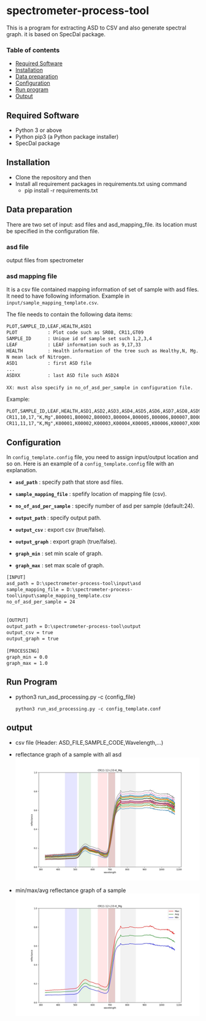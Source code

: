 # spectrometer-process-tool

This is a program for extracting ASD to CSV and also generate spectral graph. it is based on SpecDal package.

### Table of contents

* [Required Software](#required-software)
* [Installation](#installation)
* [Data preparation](#data-preparation)
* [Configuration](#configuration)
* [Run program](#run-program)
* [Output](#output)


## Required Software
* Python 3 or above 
* Python pip3 (a Python package installer)
* SpecDal package

## Installation
* Clone the repository and then
* Install all requirement packages in requirements.txt using command 
  * pip install -r requirements.txt

## Data preparation
There are two set of input: asd files and asd_mapping_file. its location must be specified in the configuration file.

### asd file
output files from spectrometer

### asd mapping file 
It is a csv file contained mapping information of set of sample with asd files. It need to have following information. Example in `input/sample_mapping_template.csv`.

The file needs to contain the following data items:

```
PLOT,SAMPLE_ID,LEAF,HEALTH,ASD1
PLOT           : Plot code such as SR08, CR11,GT09
SAMPLE_ID      : Unique id of sample set such 1,2,3,4
LEAF           : LEAF information such as 9,17,33
HEALTH         : Health information of the tree such as Healthy,N, Mg. N mean lack of Nitrogen.
ASD1           : first ASD file
...
ASDXX          : last ASD file such ASD24

XX: must also specify in no_of_asd_per_sample in configuration file.
```

Example: 
```
PLOT,SAMPLE_ID,LEAF,HEALTH,ASD1,ASD2,ASD3,ASD4,ASD5,ASD6,ASD7,ASD8,ASD9,ASD10,ASD11,ASD12,ASD13,ASD14,ASD15,ASD16,ASD17,ASD18,ASD19,ASD20,ASD21,ASD22,ASD23,ASD24
CR11,10,17,"K,Mg",B00001,B00002,B00003,B00004,B00005,B00006,B00007,B00008,B00009,B00010,B00011,B00012,B00013,B00014,B00015,B00016,B00017,B00018,B00019,B00020,B00021,B00022,B00023,B00024
CR11,11,17,"K,Mg",K00001,K00002,K00003,K00004,K00005,K00006,K00007,K00008,K00009,K00010,K00011,K00012,K00013,K00014,K00015,K00016,K00017,K00018,K00019,K00020,K00021,K00022,K00023,K00024
```


## Configuration
In `config_template.config` file, you need to assign input/output location and so on. 
Here is an example of a `config_template.config` file with an explanation.

* **`asd_path`** : specify path that store asd files.
* **`sample_mapping_file`** : spefify location of mapping file (csv).
* **`no_of_asd_per_sample`** : specify number of asd per sample (default:24).

* **`output_path`** : specify output path.
* **`output_csv`** : export csv (true/false).
* **`output_graph`** : export graph (true/false).

* **`graph_min`** : set min scale of graph.
* **`graph_max`** : set max scale of graph.

```
[INPUT]
asd_path = D:\spectrometer-process-tool\input\asd
sample_mapping_file = D:\spectrometer-process-tool\input\sample_mapping_template.csv
no_of_asd_per_sample = 24


[OUTPUT]
output_path = D:\spectrometer-process-tool\output
output_csv = true
output_graph = true

[PROCESSING]
graph_min = 0.0
graph_max = 1.0
```


## Run Program

* python3 run_asd_processing.py -c {config_file}
 
  ```
  python3 run_asd_processing.py -c config_template.conf
  ```

## output 
* csv file (Header: ASD_FILE,SAMPLE_CODE,Wavelength,...)
* reflectance graph of a sample with all asd
![Screenshot](output/graph/CR11-12-L33-K_Mg_all.jpg)

* min/max/avg reflectance graph of a sample
![Screenshot](output/graph/CR11-12-L33-K_Mg_min_max_avg.jpg)

